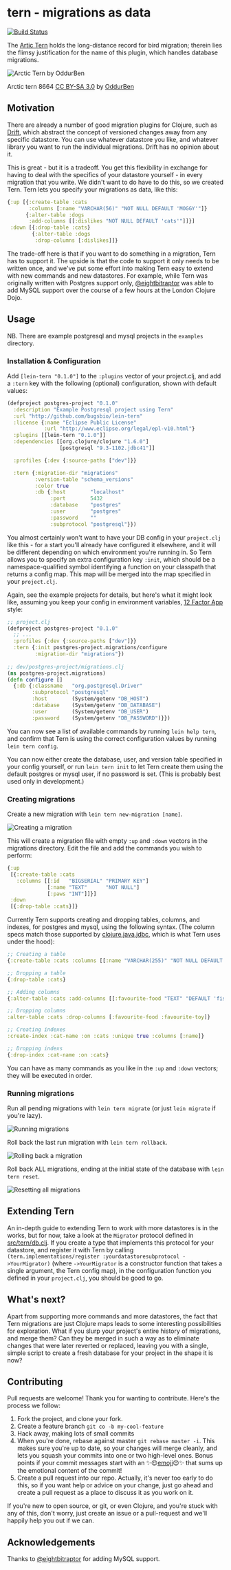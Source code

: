 # tern - migrations as data

[![Build Status](https://travis-ci.org/BUGSBio/lein-tern.svg?branch=master)](https://travis-ci.org/BUGSBio/lein-tern)

The [Artic Tern](http://en.wikipedia.org/wiki/Arctic_tern) holds the
long-distance record for bird migration; therein lies the flimsy justification
for the name of this plugin, which handles database migrations.

![Arctic Tern by OddurBen](images/tern.jpg)
<figcaption>
  Arctic tern 8664 <a href="http://creativecommons.org/licenses/by-sa/3.0">CC BY-SA 3.0</a>
  by <a href="http://commons.wikimedia.org/wiki/User:OddurBen">OddurBen</a>
</figcaption>

## Motivation

There are already a number of good migration plugins for Clojure, such as [Drift](https://github.com/macourtney/drift),
which abstract the concept of versioned changes away from any specific datastore.
You can use whatever datastore you like, and whatever library you want to run the individual migrations. Drift has no opinion about it.

This is great - but it is a tradeoff. You get this flexibility in exchange for having to deal
with the specifics of your datastore yourself - in every migration that you write. We didn't want to do have to do this, so we created Tern. Tern lets you specify your migrations as data, like this:

```clojure
{:up [{:create-table :cats
       :columns [:name "VARCHAR(56)" "NOT NULL DEFAULT 'MOGGY'"]}
      {:alter-table :dogs
       :add-columns [[:dislikes "NOT NULL DEFAULT 'cats'"]]}]
 :down [{:drop-table :cats}
        {:alter-table :dogs
         :drop-columns [:dislikes]]}
```

The trade-off here is that if you want to do something in a migration, Tern has to support it. The upside is that the code to support it only needs to be written once, and we've put some effort into making Tern easy to extend with new commands and new datastores. For example, while Tern was originally written with Postgres support only, [@eightbitraptor](https://github.com/eightbitraptor/) was able to add MySQL support over the course of a few hours at the London Clojure Dojo.

## Usage

NB. There are example postgresql and mysql projects in the `examples` directory.

### Installation & Configuration

Add `[lein-tern "0.1.0"]` to the `:plugins` vector of your project.clj, and add a `:tern` key with the following (optional) configuration, shown with default values:

```clojure
(defproject postgres-project "0.1.0"
  :description "Example Postgresql project using Tern"
  :url "http://github.com/bugsbio/lein-tern"
  :license {:name "Eclipse Public License"
            :url "http://www.eclipse.org/legal/epl-v10.html"}
  :plugins [[lein-tern "0.1.0"]]
  :dependencies [[org.clojure/clojure "1.6.0"]
                 [postgresql "9.3-1102.jdbc41"]]

  :profiles {:dev {:source-paths ["dev"]}}

  :tern {:migration-dir "migrations"
         :version-table "schema_versions"
         :color true
         :db {:host        "localhost"
              :port        5432
              :database    "postgres"
              :user        "postgres"
              :password    ""
              :subprotocol "postgresql"}})
```

You almost certainly won't want to have your DB config in your `project.clj` like this - for a start you'll already have configured it elsewhere, and it will be different depending on which environment you're running in. So Tern allows you to specify an extra configuration key `:init`, which should be a namespace-qualified symbol identifying a function on your classpath that returns a config map. This map will be merged into the map specified in your `project.clj`.

Again, see the example projects for details, but here's what it might look like, assuming you keep your config in environment variables, [12 Factor App](http://12factor.net/) style:

```clojure
;; project.clj
(defproject postgres-project "0.1.0"
  ;; ...
  :profiles {:dev {:source-paths ["dev"]}}
  :tern {:init postgres-project.migrations/configure
         :migration-dir "migrations"})
         
;; dev/postgres-project/migrations.clj
(ns postgres-project.migrations)
(defn configure []
  {:db {:classname   "org.postgresql.Driver"
        :subprotocol "postgresql"
        :host        (System/getenv "DB_HOST")
        :database    (System/getenv "DB_DATABASE")
        :user        (System/getenv "DB_USER")
        :password    (System/getenv "DB_PASSWORD")}})
```

You can now see a list of available commands by running `lein help tern`, and confirm that Tern is using the correct configuration values by running `lein tern config`.

You can now either create the database, user, and version table specified in your config yourself, or run `lein tern init` to let Tern create them using the default postgres or mysql user, if no password is set. (This is probably best used only in development.)

### Creating migrations

Create a new migration with `lein tern new-migration [name]`.

![Creating a migration](images/screenshot-create-migration.png)

This will create a migration file with empty `:up` and `:down` vectors in the migrations directory. Edit the file and add the commands you wish to perform:

```clojure
{:up
 [{:create-table :cats
   :columns [[:id   "BIGSERIAL" "PRIMARY KEY"]
             [:name "TEXT"      "NOT NULL"]
             [:paws "INT"]]}]
 :down
 [{:drop-table :cats}]}
```

Currently Tern supports creating and dropping tables, columns, and indexes, for postgres and mysql, using the following syntax. (The column specs match those supported by [clojure.java.jdbc](https://github.com/clojure/java.jdbc/), which is what Tern uses under the hood):

```clojure
;; Creating a table
{:create-table :cats :columns [[:name "VARCHAR(255)" "NOT NULL DEFAULT 'Kitty'"]]}

;; Dropping a table
{:drop-table :cats}

;; Adding columns
{:alter-table :cats :add-columns [[:favourite-food "TEXT" "DEFAULT 'fish'"]]}

;; Dropping columns
:alter-table :cats :drop-columns [:favourite-food :favourite-toy]}

;; Creating indexes
:create-index :cat-name :on :cats :unique true :columns [:name]}

;; Dropping indexs
{:drop-index :cat-name :on :cats}
```

You can have as many commands as you like in the `:up` and `:down` vectors; they will be executed in order.

### Running migrations

Run all pending migrations with `lein tern migrate` (or just `lein migrate` if you're lazy).

![Running migrations](images/screenshot-run-migrations.png)

Roll back the last run migration with `lein tern rollback`.

![Rolling back a migration](images/screenshot-rollback.png)

Roll back ALL migrations, ending at the initial state of the database with `lein tern reset`.

![Resetting all migrations](images/screenshot-reset.png) 

## Extending Tern

An in-depth guide to extending Tern to work with more datastores is in the works, but for now, take a look at the `Migrator` protocol defined in [src/tern/db.clj](https://github.com/bugsbio/lein-tern/blob/master/src/tern/db.clj). If you create a type that implements this protocol for your datastore, and register it with Tern by calling `(tern.implementations/register :yourdatastoresubprotocol ->YourMigrator)` (where `->YourMigrator` is a constructor function that takes a single argument, the Tern config map), in the configuration function you defined in your `project.clj`, you should be good to go.

## What's next?

Apart from supporting more commands and more datastores, the fact that Tern migrations are just Clojure maps leads to some interesting possibilities for exploration.
What if you slurp your project's entire history of migrations, and merge them? Can they be merged in such a way as to eliminate changes that were later reverted or replaced, leaving you with a single, simple script to create a fresh database for your project in the shape it is now?

## Contributing

Pull requests are welcome! Thank you for wanting to contribute. Here's the process we follow:

1. Fork the project, and clone your fork.
2. Create a feature branch `git co -b my-cool-feature`
3. Hack away, making lots of small commits
4. When you're done, rebase against master `git rebase master -i`. This makes sure you're up to date, so your changes will merge cleanly, and lets you squash your commits into one or two high-level ones. Bonus points if your commit messages start with an :sparkles::heart_eyes:[emoji](http://www.emoji-cheat-sheet.com/):heart_eyes::sparkles: that sums up the emotional content of the commit!
5. Create a pull request into our repo. Actually, it's never too early to do this, so if you want help or advice on your change, just go ahead and create a pull request as a place to discuss it as you work on it.

If you're new to open source, or git, or even Clojure, and you're stuck with any of this, don't worry, just create an issue or a pull-request and we'll happily help you out if we can.

## Acknowledgements

Thanks to [@eightbitraptor](https://github.com/eightbitraptor/) for adding MySQL support.
